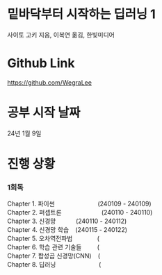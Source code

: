 # 밑바닥부터 시작하는 딥러닝 1
사이토 고키 지음, 이복연 옮김, 한빛미디어  

# Github Link
https://github.com/WegraLee

# 공부 시작 날짜
24년 1월 9일  

# 진행 상황
### 1회독
Chapter 1. 파이썬 &ensp;&ensp;&ensp;&ensp;&ensp;&ensp;&ensp;&ensp;&ensp;&ensp;&ensp;&ensp;&ensp; (240109 - 240109)  
Chapter 2. 퍼셉트론 &ensp;&ensp;&ensp;&ensp;&ensp;&ensp;&ensp;&ensp;&ensp;&ensp;&ensp;&ensp; (240110 - 240110)  
Chapter 3. 신경망 &ensp;&ensp;&ensp;&ensp;&ensp;&ensp;(240110 - 240112)  
Chapter 4. 신경망 학습 &ensp; (240115 - 240122)  
Chapter 5. 오차역전파법 &ensp;&ensp;&ensp;&ensp;&ensp;&ensp;&ensp; (  
Chapter 6. 학습 관련 기술들 &ensp;&ensp;&ensp;&ensp; (  
Chapter 7. 합성곱 신경망(CNN) &ensp; (  
Chapter 8. 딥러닝 &ensp;&ensp;&ensp;&ensp;&ensp;&ensp;&ensp;&ensp;&ensp;&ensp;&ensp;&ensp;&ensp; (  
